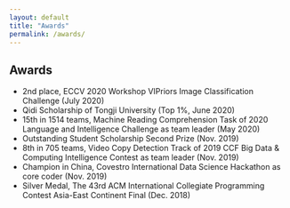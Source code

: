 ```yaml
---
layout: default
title: "Awards"
permalink: /awards/
---
```


## Awards

* 2nd place, ECCV 2020 Workshop VIPriors Image Classification Challenge (July 2020)
* Qidi Scholarship of Tongji University (Top 1%, June 2020)
* 15th in 1514 teams, Machine Reading Comprehension Task of 2020 Language and Intelligence Challenge as team leader (May 2020)
* Outstanding Student Scholarship Second Prize (Nov. 2019)
* 8th in 705 teams, Video Copy Detection Track of 2019 CCF Big Data & Computing Intelligence Contest as team leader (Nov. 2019)
* Champion in China, Covestro International Data Science Hackathon as core coder (Nov. 2019)
* Silver Medal, The 43rd ACM International Collegiate Programming Contest Asia-East Continent Final (Dec. 2018)